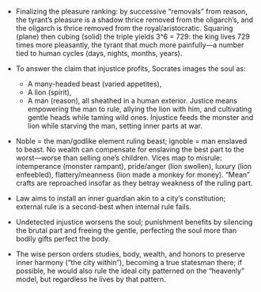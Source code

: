 - Finalizing the pleasure ranking: by successive “removals” from reason, the tyrant’s pleasure is a shadow thrice removed from the oligarch’s, and the oligarch is thrice removed from the royal/aristocratic. Squaring (plane) then cubing (solid) the triple yields 3^6 = 729: the king lives 729 times more pleasantly, the tyrant that much more painfully—a number tied to human cycles (days, nights, months, years).

- To answer the claim that injustice profits, Socrates images the soul as:
  - A many-headed beast (varied appetites),
  - A lion (spirit),
  - A man (reason), all sheathed in a human exterior.
  Justice means empowering the man to rule, allying the lion with him, and cultivating gentle heads while taming wild ones. Injustice feeds the monster and lion while starving the man, setting inner parts at war.

- Noble = the man/godlike element ruling beast; ignoble = man enslaved to beast. No wealth can compensate for enslaving the best part to the worst—worse than selling one’s children. Vices map to misrule: intemperance (monster rampant), pride/anger (lion swollen), luxury (lion enfeebled), flattery/meanness (lion made a monkey for money). “Mean” crafts are reproached insofar as they betray weakness of the ruling part.

- Law aims to install an inner guardian akin to a city’s constitution; external rule is a second-best when internal rule fails.

- Undetected injustice worsens the soul; punishment benefits by silencing the brutal part and freeing the gentle, perfecting the soul more than bodily gifts perfect the body.

- The wise person orders studies, body, wealth, and honors to preserve inner harmony (“the city within”), becoming a true statesman there; if possible, he would also rule the ideal city patterned on the “heavenly” model, but regardless he lives by that pattern.